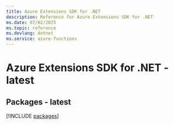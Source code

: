 ```yaml
---
title: Azure Extensions SDK for .NET
description: Reference for Azure Extensions SDK for .NET
ms.date: 07/02/2025
ms.topic: reference
ms.devlang: dotnet
ms.service: azure-functions
---
```

# Azure Extensions SDK for .NET - latest
## Packages - latest
[!INCLUDE [packages](extensions-index.md)]